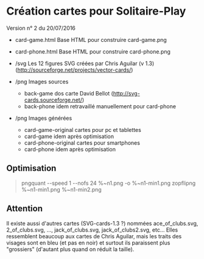 Création cartes pour Solitaire-Play
===================================

Version n° 2 du 20/07/2016


* card-game.html          Base HTML pour construire card-game.png
* card-phone.html         Base HTML pour construire card-phone.png

* /svg                    Les 12 figures SVG créées par Chris Aguilar (v 1.3)
                          (http://sourceforge.net/projects/vector-cards/)

* /png                    Images sources
  - back-game             dos carte David Bellot (http://svg-cards.sourceforge.net/)
  - back-phone            idem retravaillé manuellement pour card-phone

* /png                    Images générées
  - card-game-original    cartes pour pc et tablettes
  - card-game             idem après optimisation
  - card-phone-original   cartes pour smartphones
  - card-phone            idem après optimisation


Optimisation
------------
> pngquant --speed 1 --nofs 24 %~n1.png -o %~n1-min1.png
> zopflipng %~n1-min1.png %~n1-min2.png


Attention
---------
Il existe aussi d'autres cartes (SVG-cards-1.3 ?) nommées ace_of_clubs.svg,
2_of_clubs.svg, ..., jack_of_clubs.svg, jack_of_clubs2.svg, etc... Elles
ressemblent beaucoup aux cartes de Chris Aguilar, mais les traits des visages
sont en bleu (et pas en noir) et surtout ils paraissent plus "grossiers"
(d'autant plus quand on réduit la taille).
